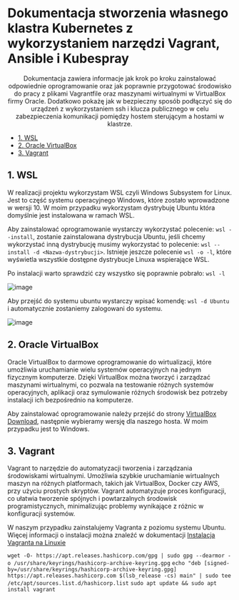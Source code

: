 # Dokumentacja stworzenia własnego klastra Kubernetes z wykorzystaniem narzędzi Vagrant, Ansible i Kubespray

<p style="text-align:center;">
Dokumentacja zawiera informacje jak krok po kroku zainstalować odpowiednie oprogramowanie oraz jak poprawnie przygotować środowisko do pracy z plikami Vagrantfile oraz maszynami wirtualnymi w VirtualBox firmy Oracle. Dodatkowo pokażę jak w bezpieczny sposób podłączyć się do urządzeń z wykorzystaniem ssh i klucza publicznego w celu zabezpieczenia komunikacji pomiędzy hostem sterującym a hostami w klastrze.
</p>

- [1. WSL](#1-wsl)
- [2. Oracle VirtualBox](#2-Oracle-VirtualBox)
- [3. Vagrant](#3-Vagrant)


## 1. WSL
W realizacji projektu wykorzystam WSL czyli Windows Subsystem for Linux. Jest to część systemu operacyjnego Windows, które zostało wprowadzone w wersji 10. W moim przypadku wykorzystam dystrybuję Ubuntu która domyślnie jest instalowana w ramach WSL.

Aby zainstalować oprogramowanie wystarczy wykorzystać polecenie: `wsl --install`, zostanie zainstalowana dystrybucja Ubuntu, jeśli chcemy wykorzystać inną dystrybucję musimy wykorzystać to polecenie: `wsl --install -d <Nazwa-dystrybucji>`. Istnieje jeszcze polecenie `wsl -o -l`, które wyświetla wszystkie dostępne dystrybucje Linuxa wspierające WSL.

Po instalacji warto sprawdzić czy wszystko się poprawnie pobrało: `wsl -l`

![image](https://github.com/user-attachments/assets/44a1f80a-d9ba-4937-bf79-282856ad8e1a)

Aby przejść do systemu ubuntu wystarczy wpisać komendę: `wsl -d Ubuntu` i automatycznie zostaniemy zalogowani do systemu. 

![image](https://github.com/user-attachments/assets/918644af-509d-4bd9-b4f8-7391da661102)

## 2. Oracle VirtualBox
Oracle VirtualBox to darmowe oprogramowanie do wirtualizacji, które umożliwia uruchamianie wielu systemów operacyjnych na jednym fizycznym komputerze. Dzięki VirtualBox można tworzyć i zarządzać maszynami wirtualnymi, co pozwala na testowanie różnych systemów operacyjnych, aplikacji oraz symulowanie różnych środowisk bez potrzeby instalacji ich bezpośrednio na komputerze.

Aby zainstalować oprogramowanie należy przejść do strony [VirtualBox Download](https://www.virtualbox.org/wiki/Downloads), następnie wybieramy wersję dla naszego hosta. W moim przypadku jest to Windows.

## 3. Vagrant 
Vagrant to narzędzie do automatyzacji tworzenia i zarządzania środowiskami wirtualnymi. Umożliwia szybkie uruchamianie wirtualnych maszyn na różnych platformach, takich jak VirtualBox, Docker czy AWS, przy użyciu prostych skryptów. Vagrant automatyzuje proces konfiguracji, co ułatwia tworzenie spójnych i powtarzalnych środowisk programistycznych, minimalizując problemy wynikające z różnic w konfiguracji systemów.

W naszym przypadku zainstalujemy Vagranta z poziomu systemu Ubuntu. Więcej informacji o instalacji można znaleźć w dokumentacji [Instalacja Vagranta na Linuxie](https://developer.hashicorp.com/vagrant/install#linux)

`wget -O- https://apt.releases.hashicorp.com/gpg | sudo gpg --dearmor -o /usr/share/keyrings/hashicorp-archive-keyring.gpg`
`echo "deb [signed-by=/usr/share/keyrings/hashicorp-archive-keyring.gpg] https://apt.releases.hashicorp.com $(lsb_release -cs) main" | sudo tee /etc/apt/sources.list.d/hashicorp.list`
`sudo apt update && sudo apt install vagrant`
